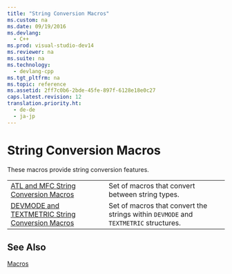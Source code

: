 ```yaml
---
title: "String Conversion Macros"
ms.custom: na
ms.date: 09/19/2016
ms.devlang: 
  - C++
ms.prod: visual-studio-dev14
ms.reviewer: na
ms.suite: na
ms.technology: 
  - devlang-cpp
ms.tgt_pltfrm: na
ms.topic: reference
ms.assetid: 2ff7c0b6-2bde-45fe-897f-6128e18e0c27
caps.latest.revision: 12
translation.priority.ht: 
  - de-de
  - ja-jp
---
```

# String Conversion Macros
These macros provide string conversion features.  
  
|||  
|-|-|  
|[ATL and MFC String Conversion Macros](../vs140/ATL-and-MFC-String-Conversion-Macros.md)|Set of macros that convert between string types.|  
|[DEVMODE and TEXTMETRIC String Conversion Macros](../vs140/DEVMODE-and-TEXTMETRIC-String-Conversion-Macros.md)|Set of macros that convert the strings within `DEVMODE` and `TEXTMETRIC` structures.|  
  
## See Also  
 [Macros](../vs140/ATL-Macros.md)